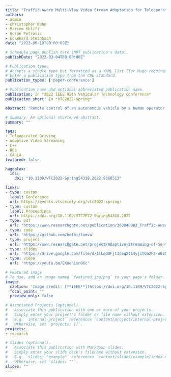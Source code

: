 ```yaml
---
title: "Traffic-Aware Multi-View Video Stream Adaptation for Teleoperated Driving"
authors:
- admin
- Christopher Kuhn
- Mariem Khlifi
- Goran Petrovic
- Eckehard Steinbach
date: "2022-06-19T00:00:00Z"

# Schedule page publish date (NOT publication's date).
publishDate: "2022-03-04T00:00:00Z"

# Publication type.
# Accepts a single type but formatted as a YAML list (for Hugo requirements).
# Enter a publication type from the CSL standard.
publication_types: ['paper-conference']

# Publication name and optional abbreviated publication name.
publication: In *2022 IEEE 95th Vehicular Technology Conference*
publication_short: In *VTC2022-Spring*

abstract: "Remote control of an autonomous vehicle by a human operator requires low delay video transmission to resolve complex situations and ensure safety. The remote operator perceives the current traffic scenario via video streams from multiple cameras. To provide the operator with the best possible scene understanding while matching the available network resources, the video streams need to be automatically adapted. In this paper, we propose a traffic-aware multi-view video stream adaptation scheme. We estimate the importance of each camera view based on the vehicle's real-time movement in traffic. The resulting prioritization together with the total available transmission rate determines a specific bit-budget for each camera view. We optimize the video quality of each individual video stream for the given bit-budget using a quality-of-experience-driven multi-dimensional adaptation scheme. Additionally, we apply a region-of-interest mask to the rear-facing camera views. The mask removes less important areas from the image which reduces the required bitrate. All modules are implemented to extend the existing TELECARLA framework. We evaluate the proposed traffic-aware adaptation scheme in a user study. We observe a high correlation between the proposed view prioritization module and the subjective ratings obtained in the user study. The region-of-interest masking achieves Bjontegaard Delta Rate savings of at least 19.8% compared to streaming the full camera view. The overall system improves the VMAF score by 1.86 per camera when considering the importance of the individual camera views as rated by the users. This demonstrates the potential of an individual adaptation for each camera view optimized for the current traffic situation."

# Summary. An optional shortened abstract.
summary: ""

tags:
- Teleoperated Driving
- Adaptive Video Streaming
- C++
- ROS
- CARLA
featured: false

hugoblox:
  ids:
    doi: "10.1109/VTC2022-Spring54318.2022.9860513"

links:
- type: custom
  label: Conference
  url: https://events.vtsociety.org/vtc2022-spring/
- type: custom
  label: Proceedings
  url: https://doi.org/10.1109/VTC2022-Spring54318.2022
- type: pdf
  url: "https://www.researchgate.net/publication/360040983_Traffic-Aware_Multi-View_Video_Stream_Adaptation_for_Teleoperated_Driving"
- type: code
  url: 'https://github.com/hofbi/tamva'
- type: project
  url: 'https://www.researchgate.net/project/Adaptive-Streaming-of-Sensor-Information-for-Teleoperator-Situation-Awareness'
- type: slides
  url: 'https://drive.google.com/file/d/1lLqODFjt3deqXt14yjitQa2Pz-oB2Cf9/view'
- type: video
  url: 'https://youtu.be/EKUehisnO6c'

# Featured image
# To use, add an image named `featured.jpg/png` to your page's folder.
image:
  caption: 'Image credit: [**IEEE**](https://doi.org/10.1109/VTC2022-Spring54318.2022.9860513)'
  focal_point: ""
  preview_only: false

# Associated Projects (optional).
#   Associate this publication with one or more of your projects.
#   Simply enter your project's folder or file name without extension.
#   E.g. `internal-project` references `content/project/internal-project/index.md`.
#   Otherwise, set `projects: []`.
projects:
- research

# Slides (optional).
#   Associate this publication with Markdown slides.
#   Simply enter your slide deck's filename without extension.
#   E.g. `slides: "example"` references `content/slides/example/index.md`.
#   Otherwise, set `slides: ""`.
slides: ""
---
```

